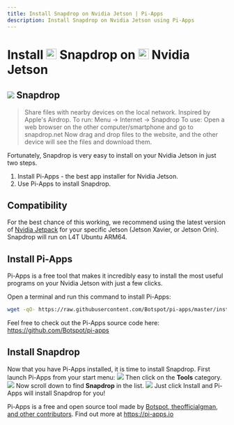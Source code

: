 ```yaml
---
title: Install Snapdrop on Nvidia Jetson | Pi-Apps
description: Install Snapdrop on Nvidia Jetson using Pi-Apps
---
```

<div class="simple-install-content content">

# Install <img src="/img/app-icons/Snapdrop/icon-64.png" height=24> Snapdrop on <img src=/img/other-icons/nvidia-icon.svg height=24> Nvidia Jetson

## <img src="/img/app-icons/Snapdrop/icon-64.png"> Snapdrop
> Share files with nearby devices on the local network. Inspired by Apple's Airdrop.
> To run: Menu -> Internet -> Snapdrop
> To use: Open a web browser on the other computer/smartphone and go to snapdrop.net
> Now drag and drop files to the website, and the other device will see the files and download them.

Fortunately, Snapdrop is very easy to install on your Nvidia Jetson in just two steps.
1. Install Pi-Apps - the best app installer for Nvidia Jetson.
2. Use Pi-Apps to install Snapdrop.
</div>
<div class="simple-install-content content">

## Compatibility
For the best chance of this working, we recommend using the latest version of [Nvidia Jetpack](https://developer.nvidia.com/embedded/jetpack-archive) for your specific Jetson (Jetson Xavier, or Jetson Orin).
Snapdrop will run on L4T Ubuntu ARM64.
</div>
<div class="simple-install-content content">

## Install Pi-Apps

Pi-Apps is a free tool that makes it incredibly easy to install the most useful programs on your Nvidia Jetson with just a few clicks.

Open a terminal and run this command to install Pi-Apps:
```bash
wget -qO- https://raw.githubusercontent.com/Botspot/pi-apps/master/install | bash
```
Feel free to check out the Pi-Apps source code here: https://github.com/Botspot/pi-apps
</div>
<div class="simple-install-content content">

## Install Snapdrop

Now that you have Pi-Apps installed, it is time to install Snapdrop.
First launch Pi-Apps from your start menu:
<img src="/img/start-menu.png">
Then click on the <b>Tools</b> category.
<img src="/img/category-selections/Tools.png">
Now scroll down to find <b>Snapdrop</b> in the list.
<img src="/img/app-icons/Snapdrop/app-selection.png">
Just click Install and Pi-Apps will install Snapdrop for you!
</div>
<div class="simple-install-content content">

Pi-Apps is a free and open source tool made by [Botspot, theofficialgman, and other contributors](/about/#contributors). Find out more at https://pi-apps.io
</div>
